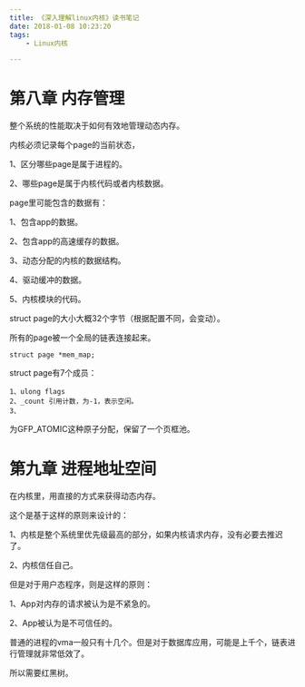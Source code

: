 ```yaml
---
title: 《深入理解linux内核》读书笔记
date: 2018-01-08 10:23:20
tags:
	- Linux内核

---
```




# 第八章 内存管理

整个系统的性能取决于如何有效地管理动态内存。

内核必须记录每个page的当前状态，

1、区分哪些page是属于进程的。

2、哪些page是属于内核代码或者内核数据。

page里可能包含的数据有：

1、包含app的数据。

2、包含app的高速缓存的数据。

3、动态分配的内核的数据结构。

4、驱动缓冲的数据。

5、内核模块的代码。

struct page的大小大概32个字节（根据配置不同，会变动）。

所有的page被一个全局的链表连接起来。

```
struct page *mem_map;
```

struct page有7个成员：

```
1、ulong flags
2、_count 引用计数，为-1，表示空闲。
3、
```



为GFP_ATOMIC这种原子分配，保留了一个页框池。

# 第九章 进程地址空间

在内核里，用直接的方式来获得动态内存。

这个是基于这样的原则来设计的：

1、内核是整个系统里优先级最高的部分，如果内核请求内存，没有必要去推迟了。

2、内核信任自己。

但是对于用户态程序，则是这样的原则：

1、App对内存的请求被认为是不紧急的。

2、App被认为是不可信任的。



普通的进程的vma一般只有十几个。但是对于数据库应用，可能是上千个，链表进行管理就非常低效了。

所以需要红黑树。



